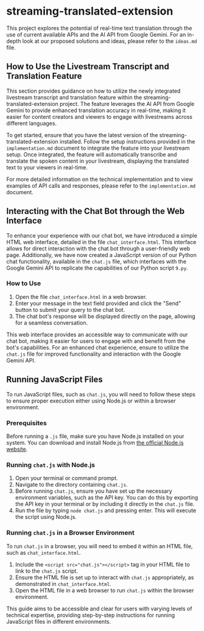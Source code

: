 # streaming-translated-extension

This project explores the potential of real-time text translation through the use of current available APIs and the AI API from Google Gemini. For an in-depth look at our proposed solutions and ideas, please refer to the `ideas.md` file.

## How to Use the Livestream Transcript and Translation Feature

This section provides guidance on how to utilize the newly integrated livestream transcript and translation feature within the streaming-translated-extension project. The feature leverages the AI API from Google Gemini to provide enhanced translation accuracy in real-time, making it easier for content creators and viewers to engage with livestreams across different languages.

To get started, ensure that you have the latest version of the streaming-translated-extension installed. Follow the setup instructions provided in the `implementation.md` document to integrate the feature into your livestream setup. Once integrated, the feature will automatically transcribe and translate the spoken content in your livestream, displaying the translated text to your viewers in real-time.

For more detailed information on the technical implementation and to view examples of API calls and responses, please refer to the `implementation.md` document.

## Interacting with the Chat Bot through the Web Interface

To enhance your experience with our chat bot, we have introduced a simple HTML web interface, detailed in the file `chat_interface.html`. This interface allows for direct interaction with the chat bot through a user-friendly web page. Additionally, we have now created a JavaScript version of our Python chat functionality, available in the `chat.js` file, which interfaces with the Google Gemini API to replicate the capabilities of our Python script `9.py`.

### How to Use

1. Open the file `chat_interface.html` in a web browser.
2. Enter your message in the text field provided and click the "Send" button to submit your query to the chat bot.
3. The chat bot's response will be displayed directly on the page, allowing for a seamless conversation.

This web interface provides an accessible way to communicate with our chat bot, making it easier for users to engage with and benefit from the bot's capabilities. For an enhanced chat experience, ensure to utilize the `chat.js` file for improved functionality and interaction with the Google Gemini API.

## Running JavaScript Files

To run JavaScript files, such as `chat.js`, you will need to follow these steps to ensure proper execution either using Node.js or within a browser environment.

### Prerequisites

Before running a `.js` file, make sure you have Node.js installed on your system. You can download and install Node.js from [the official Node.js website](https://nodejs.org/).

### Running `chat.js` with Node.js

1. Open your terminal or command prompt.
2. Navigate to the directory containing `chat.js`.
3. Before running `chat.js`, ensure you have set up the necessary environment variables, such as the API key. You can do this by exporting the API key in your terminal or by including it directly in the `chat.js` file.
4. Run the file by typing `node chat.js` and pressing enter. This will execute the script using Node.js.

### Running `chat.js` in a Browser Environment

To run `chat.js` in a browser, you will need to embed it within an HTML file, such as `chat_interface.html`.

1. Include the `<script src="chat.js"></script>` tag in your HTML file to link to the `chat.js` script.
2. Ensure the HTML file is set up to interact with `chat.js` appropriately, as demonstrated in `chat_interface.html`.
3. Open the HTML file in a web browser to run `chat.js` within the browser environment.

This guide aims to be accessible and clear for users with varying levels of technical expertise, providing step-by-step instructions for running JavaScript files in different environments.
